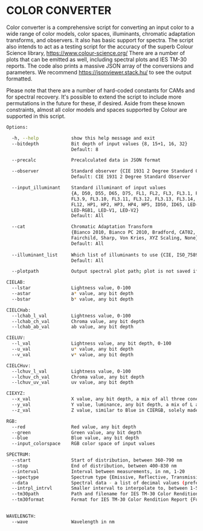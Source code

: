 <h1>COLOR CONVERTER</h1>

Color converter is a comprehensive script for converting an input color to a wide range of color models, color spaces, illuminants, chromatic adaptation transforms, and observers.  It also has basic support for spectra.  The script also intends to act as a testing script for the accuracy of the superb Colour Science library, https://www.colour-science.org/   There are a number of plots that can be emitted as well, including spectral plots and IES TM-30 reports.  The code also prints a massive JSON array of the conversions and parameters.  We recommend https://jsonviewer.stack.hu/ to see the output formatted.

Please note that there are a number of hard-coded constants for CAMs and for spectral recovery.  It's possible to extend the script to include more permutations in the future for these, if desired. Aside from these known constraints, almost all color models and spaces supported by Colour are supported in this script.

```sh
Options:

  -h, --help            show this help message and exit
  --bitdepth            Bit depth of input values {8, 15+1, 16, 32}
                        Default: 8

  --precalc             Precalculated data in JSON format

  --observer            Standard observer {CIE 1931 2 Degree Standard Observer, CIE 1964 10 Degree Standard Observer}
                        Default: CIE 1931 2 Degree Standard Observer

  --input_illuminant    Standard illuminant of input values
                        {A, D50, D55, D65, D75, FL1, FL2, FL3, FL3.1, FL3.2, FL3.3, FL3.4, FL3.5, FL3.6, FL3.7, FL3.8,
                        FL3.9, FL3.10, FL3.11, FL3.12, FL3.13, FL3.14, FL3.15, FL4, FL5, FL6, FL7, FL8, FL9, FL10, FL11,
                        FL12, HP1, HP2, HP3, HP4, HP5, ID50, ID65, LED-B1, LED-B2, LED-B3, LED-B4, LED-B5, LED-BH1,
                        LED-RGB1, LED-V1, LED-V2}
                        Default: All

  --cat                 Chromatic Adaptation Transform
                        {Bianco 2010, Bianco PC 2010, Bradford, CAT02, CAT02 Brill 2008, CAT16, CMCCAT97, CMCCAT2000,
                        Fairchild, Sharp, Von Kries, XYZ Scaling, None}
                        Default: All
                        
  --illuminant_list     Which list of illuminants to use {CIE, ISO_7589, All}
                        Default: All

  --plotpath            Output spectral plot path; plot is not saved if argument is omitted. SVG extension is added if not provided

CIELAB:
  --lstar               Lightness value, 0-100
  --astar               a* value, any bit depth
  --bstar               b* value, any bit depth

CIELCHab:
  --lchab_l_val         Lightness value, 0-100
  --lchab_ch_val        Chroma value, any bit depth
  --lchab_ab_val        ab value, any bit depth

CIELUV:
  --l_val               Lightness value, any bit depth, 0-100
  --u_val               u* value, any bit depth
  --v_val               v* value, any bit depth

CIELCHuv:
  --lchuv_l_val         Lightness value, 0-100
  --lchuv_ch_val        Chroma value, any bit depth
  --lchuv_uv_val        uv value, any bit depth

CIEXYZ:
  --x_val               X value, any bit depth, a mix of all three cone responses, 0-1
  --y_val               Y value, luminance, any bit depth, a mix of L and M responses, 0-1
  --z_val               Z value, similar to Blue in CIERGB, solely made up of the S cone response, 0-1

RGB:
  --red                 Red value, any bit depth
  --green               Green value, any bit depth
  --blue                Blue value, any bit depth
  --input_colorspace    RGB color space of input values

SPECTRUM:
  --start               Start of distribution, between 360-790 nm
  --stop                End of distribution, between 400-830 nm
  --interval            Interval between measurements, in nm, 1-20
  --spectype            Spectrum type {Emissive, Reflective, Transmissive}
  --data                Spectral data - a list of decimal values (preferrably to 6+ places), with spaces in between, unquoted, unbracketed, 0-1
  --intrpl_intrvl       Smaller interval to interpolate to, between 1-5 nm
  --tm30path            Path and filename for IES TM-30 Color Rendition Report; actual or interpolated interval must be 1-5 nm
  --tm30format          Format for IES TM-30 Color Rendition Report {Full, Intermediate, Simple}
                        

WAVELENGTH:
  --wave                Wavelength in nm


